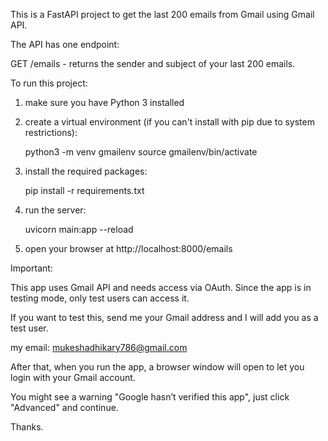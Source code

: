 This is a FastAPI project to get the last 200 emails from Gmail using Gmail API.

The API has one endpoint:

GET /emails - returns the sender and subject of your last 200 emails.

To run this project:

1. make sure you have Python 3 installed

2. create a virtual environment (if you can't install with pip due to system restrictions):

   python3 -m venv gmailenv
   source gmailenv/bin/activate

3. install the required packages:

   pip install -r requirements.txt

4. run the server:

   uvicorn main:app --reload

5. open your browser at http://localhost:8000/emails

Important:

This app uses Gmail API and needs access via OAuth. Since the app is in testing mode, only test users can access it.

If you want to test this, send me your Gmail address and I will add you as a test user.

my email: mukeshadhikary786@gmail.com

After that, when you run the app, a browser window will open to let you login with your Gmail account.

You might see a warning "Google hasn’t verified this app", just click "Advanced" and continue.

Thanks.
